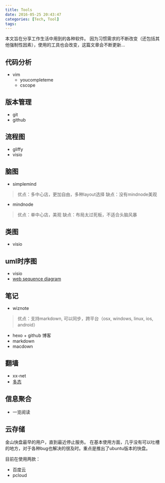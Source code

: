 ```yaml
---
title: Tools
date: 2016-05-25 20:43:47
categories: [Tech, Tool]
tags:
---
```


本文旨在分享工作生活中用到的各种软件。
因为习惯需求的不断改变（还包括其他强制性因素），使用的工具也会改变，这篇文章会不断更新...

## 代码分析
* vim
	* youcompleteme
	* cscope

<!--more-->

## 版本管理
* git
* github

## 流程图
* gliffy
* visio

<!--more-->
## 脑图
* simplemind
> 优点：多中心店，更加自由，多种layout选择
> 缺点：没有mindnode美观
* mindnode
> 优点：单中心店，美观
> 缺点：布局太过死板，不适合头脑风暴

## 类图
* visio

## uml时序图
* visio
* [web sequence diagram](https://www.websequencediagrams.com/)

## 笔记
* wiznote
> 优点：支持markdown, 可以同步，跨平台（osx, windows, linux, ios, android） 
* hexo + github 博客
* markdown
* macdown

## 翻墙
* xx-net
* [多态](duotai.org)

## 信息聚合
* 一览阅读

## 云存储
金山快盘最早的用户，直到最近停止服务。
在基本使用方面，几乎没有可以吐槽的地方，对于各种bug也解决的很及时。重点是推出了ubuntu版本的快盘。

目前在使用两款：
* 百度云
* pcloud
